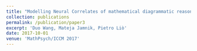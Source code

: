 ```yaml
---
title: "Modelling Neural Correlates of mathematical diagrammatic reasoning"
collection: publications
permalink: /publication/paper3
excerpt: 'Duo Wang, Mateja Jamnik, Pietro Liò'
date: 2017-10-01
venue: 'MathPsych/ICCM 2017'
---
```

